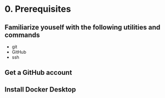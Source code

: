 # 0. Prerequisites
## Familiarize youself with the following utilities and commands
- git
- GitHub
- ssh
## Get a GitHub account
## Install Docker Desktop
